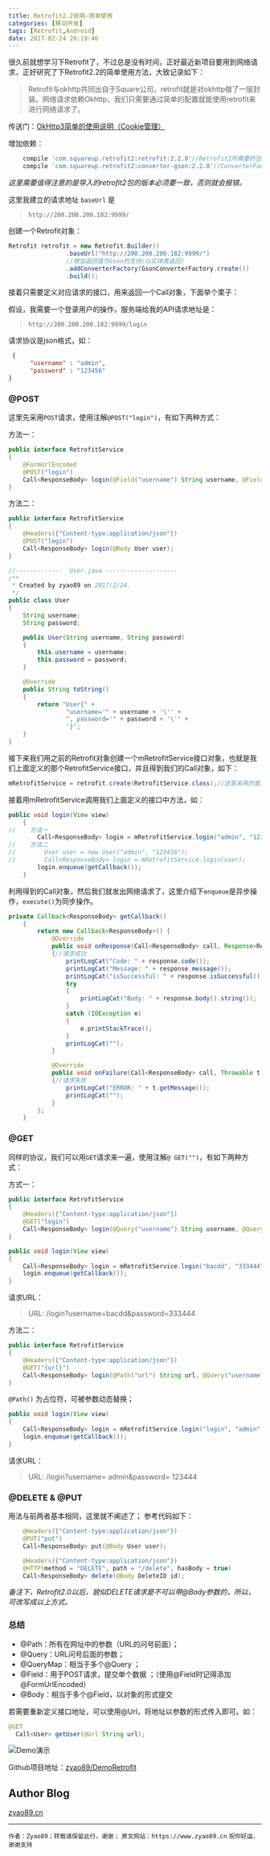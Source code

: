 ```yaml
---
title: Retrofit2.2说明-简单使用
categories: [移动开发]
tags: [Retrofit,Android]
date: 2017-02-24 20:19:46
---
```


很久前就想学习下Retrofit了，不过总是没有时间，正好最近新项目要用到网络请求，正好研究了下Retrofit2.2的简单使用方法，大致记录如下：

>Retrofit与okhttp共同出自于Square公司，retrofit就是对okhttp做了一层封装。网络请求依赖Okhttp，我们只需要通过简单的配置就能使用retrofit来进行网络请求了。

传送门：[OkHttp3简单的使用说明（Cookie管理）](../OkHttp3简单的使用说明（Cookie管理）/README.md)

增加依赖：

```groovy
    compile 'com.squareup.retrofit2:retrofit:2.2.0'//Retrofit2所需要的包
    compile 'com.squareup.retrofit2:converter-gson:2.2.0'//ConverterFactory的Gson依赖包
```

*这里需要值得注意的是导入的retrofit2包的版本必须要一致，否则就会报错。*

这里我建立的请求地址 `baseUrl` 是
> `http://200.200.200.182:9999/`

创建一个Retrofit对象：

```java
Retrofit retrofit = new Retrofit.Builder()
                .baseUrl("http://200.200.200.182:9999/")
                //增加返回值为Gson的支持(以实体类返回)
                .addConverterFactory(GsonConverterFactory.create())
                .build();
```

接着只需要定义对应请求的接口，用来返回一个Call对象，下面举个栗子：

假设，我需要一个登录用户的操作，服务端给我的API请求地址是：
> `http://200.200.200.182:9999/login`

请求协议是json格式，如：

```json
 {
      "username" : "admin",
      "password" : "123456"
}
```

### @POST

这里先采用`POST`请求，使用注解`@POST("login")`，有如下两种方式：

方法一：

```java
public interface RetrofitService
{
    @FormUrlEncoded
    @POST("login")
    Call<ResponseBody> login(@Field("username") String username, @Field("password") String password);
}
```

方法二：

```java
public interface RetrofitService
{
    @Headers({"Content-type:application/json"})
    @POST("login")
    Call<ResponseBody> login(@Body User user);
}

//-------------  User.java --------------------
/**
 * Created by zyao89 on 2017/2/24.
 */
public class User
{
    String username;
    String password;

    public User(String username, String password)
    {
        this.username = username;
        this.password = password;
    }

    @Override
    public String toString()
    {
        return "User{" +
                "username='" + username + '\'' +
                ", password='" + password + '\'' +
                '}';
    }
}
```

接下来我们用之前的Retrofit对象创建一个mRetrofitService接口对象，也就是我们上面定义的那个RetrofitService接口，并且得到我们的Call对象，如下：

```java
mRetrofitService = retrofit.create(RetrofitService.class);//这里采用的是Java的动态代理模式
```

接着用mRetrofitService调用我们上面定义的接口中方法，如：

```java
public void login(View view)
    {
//    方法一
        Call<ResponseBody> login = mRetrofitService.login("admin", "123456");
//    方法二
//        User user = new User("admin", "123456");
//        Call<ResponseBody> login = mRetrofitService.login(user);
        login.enqueue(getCallback());
    }
```

利用得到的Call对象，然后我们就发出网络请求了，这里介绍下`enqueue`是异步操作，`execute()`为同步操作。

```java
private Callback<ResponseBody> getCallback()
    {
        return new Callback<ResponseBody>() {
            @Override
            public void onResponse(Call<ResponseBody> call, Response<ResponseBody> response)
            {//请求成功
                printLogCat("Code: " + response.code());
                printLogCat("Message: " + response.message());
                printLogCat("isSuccessful: " + response.isSuccessful());
                try
                {
                    printLogCat("Body: " + response.body().string());
                }
                catch (IOException e)
                {
                    e.printStackTrace();
                }
                printLogCat("");
            }

            @Override
            public void onFailure(Call<ResponseBody> call, Throwable t)
            {//请求失败
                printLogCat("ERROR: " + t.getMessage());
                printLogCat("");
            }
        };
    }
```

### @GET

同样的协议，我们可以用`GET`请求来一遍，使用注解`@ GET("")`，有如下两种方式：

方式一：

```java
public interface RetrofitService
{
    @Headers({"Content-type:application/json"})
    @GET("login")
    Call<ResponseBody> login(@Query("username") String username, @Query("password") String password);
}
```

``` java
public void login(View view)
{
    Call<ResponseBody> login = mRetrofitService.login("bacdd", "333444");
    login.enqueue(getCallback());
}
```

请求URL：
> URL: /login?username=bacdd&password=333444

方法二：

```java
public interface RetrofitService
{
    @Headers({"Content-type:application/json"})
    @GET("{url}")
    Call<ResponseBody> login(@Path("url") String url, @Query("username") String username, @Query("password") String password);
}
```

`@Path()` 为占位符，可被参数动态替换；

``` java
public void login(View view)
{
    Call<ResponseBody> login = mRetrofitService.login("login", "admin", "123444");
    login.enqueue(getCallback());
}
```

请求URL：
> URL: /login?username= admin&password= 123444

### @DELETE  &  @PUT

用法与前两者基本相同，这里就不阐述了；
参考代码如下：

```java
    @Headers({"Content-type:application/json"})
    @PUT("put")
    Call<ResponseBody> put(@Body User user);
```

```java
    @Headers({"Content-type:application/json"})
    @HTTP(method = "DELETE", path = "/delete", hasBody = true)
    Call<ResponseBody> delete(@Body DeleteID id);
```

*备注下，Retrofit2.0以后，貌似DELETE请求是不可以带@Body参数的，所以，可改写成以上方式。*

### 总结

* @Path：所有在网址中的参数（URL的问号前面）；
* @Query：URL问号后面的参数；
* @QueryMap：相当于多个@Query ；
* @Field：用于POST请求，提交单个数据 ；（使用@Field时记得添加@FormUrlEncoded）
* @Body：相当于多个@Field，以对象的形式提交

若需要重新定义接口地址，可以使用@Url，将地址以参数的形式传入即可。如：

```java
@GET
  Call<User> getUser(@Url String url);
```

![Demo演示](./img1.png)

Github项目地址：[zyao89/DemoRetrofit](https://github.com/zyao89/DemoRetrofit)

## Author Blog

[zyao89.cn](https://zyao89.cn)

---

`作者：Zyao89；转载请保留此行，谢谢；`
`原文网站：https://www.zyao89.cn`
`祝你好运，谢谢支持`
